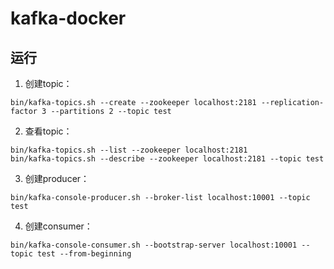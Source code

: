 # kafka-docker

## 运行

1. 创建topic：
```
bin/kafka-topics.sh --create --zookeeper localhost:2181 --replication-factor 3 --partitions 2 --topic test
```
2. 查看topic：
```
bin/kafka-topics.sh --list --zookeeper localhost:2181
bin/kafka-topics.sh --describe --zookeeper localhost:2181 --topic test
```
3. 创建producer：
```
bin/kafka-console-producer.sh --broker-list localhost:10001 --topic test
```
4. 创建consumer：
```
bin/kafka-console-consumer.sh --bootstrap-server localhost:10001 --topic test --from-beginning
```
